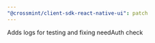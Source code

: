 ```yaml
---
"@crossmint/client-sdk-react-native-ui": patch
---
```


Adds logs for testing and fixing needAuth check

